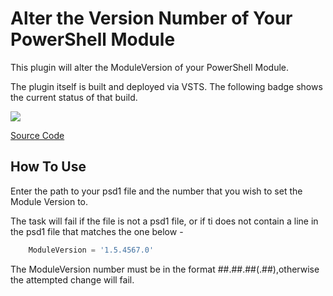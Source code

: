 # Alter the Version Number of Your PowerShell Module
This plugin will alter the ModuleVersion of your PowerShell Module. 

The plugin itself is built and deployed via VSTS. The following badge shows the current status of that build.

[<img src="https://sabinio.visualstudio.com/_apis/public/build/definitions/573f7b7f-2303-49f0-9b89-6e3117380331/114/badge"/>](https://sabinio.visualstudio.com/Sabin.IO/_apps/hub/ms.vss-ciworkflow.build-ci-hub?_a=edit-build-definition&id=114)

[Source Code](https://github.com/sabinio/AlterPsModuleVersion/)

## How To Use
Enter the path to your psd1 file and the number that you wish to set the Module Version to.

The task will fail if the file is not a psd1 file, or if ti does not contain a line in the psd1 file that matches the one below - 
```powershell
    ModuleVersion = '1.5.4567.0'
``` 

The ModuleVersion number must be in the format ##.##.##(.##),otherwise the attempted change will fail.



